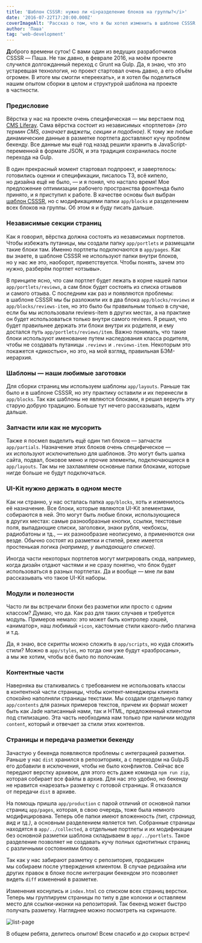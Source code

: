```yaml
---
title: 'Шаблон CSSSR: нужно ли <i>разделение блоков на группы?</i>'
date: '2016-07-22T17:20:00.000Z'
coverImageAlt: 'Рассказ о том, что я бы хотел изменить в шаблоне CSSSR.'
author: 'Паша'
tag: 'web-development'
---
```


**Д**оброго времени суток! С вами один из ведущих разработчиков CSSSR — Паша. Не так давно, в феврале 2016, на моём проекте случился долгожданный переход с Grunt на Gulp. Да, я знаю, что это устаревшая технология, но проект стартовал очень давно, а его объём огромен. В итоге мы смогли «переехать», и я хотел бы поделиться нашим опытом сборки в целом и структурой шаблона на проекте в частности.

### Предисловие

Вёрстка у нас на проекте очень специфическая — мы верстаем под [CMS Liferay](https://www.liferay.com). Сама вёрстка состоит из независимых «портлетов» _(это термин CMS, означает виджеты, секции и подобное)_. К тому же любые динамические данные в разметке портлета доставляют кучу проблем бекенду. Все данные мы ещё год назад решили хранить в JavaScript-переменной в формате JSON, и эта традиция сохранилась после перехода на Gulp.

В один прекрасный момент стартовал подпроект, и завертелось: готовились оценки и спецификации, писалось ТЗ, всё кипело, но дизайна ещё не было, — и я понял, что настало время! Мое предложение оптимизации рабочего пространства фронтенда было принято, и я приступил к работе. В качестве основы был выбран [шаблон CSSSR](http://cpt.csssr.ru/), но с модификациями папки `app/blocks` и разделением всех блоков на группы. Об этом я и буду писать дальше.

### Независимые секции страниц

Как я говорил, вёрстка должна состоять из независимых портлетов. Чтобы избежать путаницы, мы создали папку `app/portlets` и размещали такие блоки там. Именно портлеты подключаются в `app/pages`. Как вы знаете, в шаблоне CSSSR не используют папки внутри блоков, но у нас же это, наоборот, приветствуется. Чтобы понять, зачем это нужно, разберём портлет «отзывы».

В принципе ясно, что сам портлет будет лежать в корне нашей папки `app/portlets/reviews`, а сам блок будет состоять из списка отзывов и самого отзыва. С последним как раз и появляются проблемы: в шаблоне CSSSR мы бы разложили их в два блока `app/blocks/reviews` и `app/blocks/reviews-item`, но это было бы правильным только в случае, если бы мы использовали reviews-item в других местах, а на практике он будет использоваться только внутри самого reviews. Я решил, что будет правильнее держать эти блоки внутри их родителя, и ему достался путь `app/portlets/reviews/item`. Важно понимать, что такие блоки используют именование путем наследования класса родителя, чтобы не создавать путаницы `.reviews` и `.reviews-item`. Некоторым это покажется «дикостью», но это, на мой взгляд, правильная БЭМ-иерархия.

### Шаблоны — наши любимые заготовки

Для сборки страниц мы используем шаблоны `app/layouts`. Раньше так было и в шаблоне CSSSR, но эту практику оставили и их перенесли в `app/blocks`. Так как шаблоны не являются блоками, я решил вернуть эту старую добрую традицию. Больше тут нечего рассказывать, идем дальше.

### Запчасти или как не мусорить

Также я посмел выделить ещё один тип блоков — запчасти `app/partials`. Назначение этих блоков очень специфическое — их используют исключительно для шаблонов. Это могут быть шапка сайта, подвал, боковое меню и прочие элементы, подключающиеся в `app/layouts`. Так мы не захламляем основные папки блоками, которые нигде больше не будут подключаться.

### UI-Kit нужно держать в одном месте

Как ни странно, у нас осталась папка `app/blocks`, хоть и изменилось её назначение. Все блоки, которые являются UI-Kit элементами, собираются в ней. Это могут быть любые блоки, использующиеся в других местах: самые разнообразные кнопки, ссылки, текстовые поля, выпадающие списки, заголовки, знаки рубля, чекбоксы, радиобатоны и тд., — их разнообразие неописуемо, а применяются они везде. Обычно состоят из разметки и стилей, реже имеется простенькая логика _(например, у выпадающего списка)_.

Иногда части некоторых портлетов могут мигрировать сюда, например, когда дизайн отдают частями и не сразу понятно, что блок будет использоваться в разных портлетах. Да и вообще — мне ли вам рассказывать что такое UI-Kit наборы.

### Модули и полезности

Часто ли вы встречали блоки без разметки или просто с одним классом? Думаю, что да. Как раз для таких случаев и требуется модуль. Примеров немало: это может быть контролер хэшей, «аниматор», наш любимый `+icon`, кастомные стили какого-либо плагина и т.д.

Да, я знаю, все скрипты можно сложить в `app/scripts`, но куда сложить стили? Можно в `app/styles`, но тогда они уже будут «разбросаны», а мы же хотим, чтобы всё было по полочкам.

### Контентные части

Наверняка вы сталкивались с требованием не использовать классы в контентной части страницы, чтобы контент-менеджеры клиента спокойно наполняли страницы текстами. Мы создали отдельную папку `app/contents` для разных примеров текстов, причем их формат может быть как Jade написанный нами, так и HTML, предложенный клиентом под стилизацию. Эта часть необходима нам только при наличии модуля `content`, который и отвечает за стили этих контентов.

### Страницы и передача разметки бекенду

Зачастую у бекенда появляются проблемы с интеграцией разметки. Раньше у нас `dist` хранился в репозиториях, а с переходом на GulpJS его добавили в исключения, чтобы не было конфликтов. Сейчас все передают верстку архивом, для этого есть даже команда `npm run zip`, которая собирает все файлы в архив. Для нас это удобно, но бекенду не нравится «нарезать» разметку с готовой страницы. Я отказался от передачи `dist` в архиве.

На помощь пришла `app/production` с парой отличий от основной папки страниц `app/pages`, которая, в свою очередь, тоже была немного модифицирована. Теперь обе папки имеют вложенность _(тип, страница, вид и тд.)_, а основным разделением является тип. Собранные страницы находятся в `app/../collected`, а отдельные портлеты и их модификации без основной разметки шаблона складываем в `app/../portlets`. Такое разделение позволяет не создавать кучу полных однотипных страниц с различными состояниями блоков.

Так как у нас забирают разметку с репозитория, продакшен мы собираем после утверждения клиентом. В случае редизайна или других правок в блоке после интеграции бекендом это позволяет видеть `diff` изменений в разметке.

Изменения коснулись и `index.html` со списком всех страниц верстки. Теперь мы группируем страницы по типу в две колонки и оставляем место для ссылки-иконки на репозиторий. Так бекенд может быстро получать разметку. Нагляднее можно посмотреть на скриншоте.

<Img imageName="list-page" alt="list-page"/>

В общем ребята, делитесь опытом! Всем спасибо и до скорых встреч!
